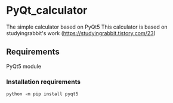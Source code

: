 # PyQt_calculator
The simple calculator based on PyQt5
This calculator is based on studyingrabbit's work (https://studyingrabbit.tistory.com/23)

## Requirements
PyQt5 module

### Installation requirements
    python -m pip install pyqt5
